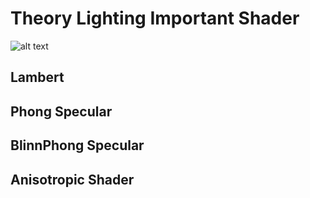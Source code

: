 # Theory Lighting Important Shader

![alt text](https://i.pinimg.com/originals/7f/de/cd/7fdecdb2b98a5869bf2a591d8abf602c.png)

## Lambert

## Phong Specular

## BlinnPhong Specular

## Anisotropic Shader
